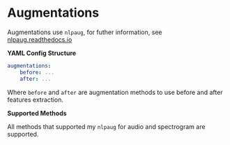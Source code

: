 # Augmentations

Augmentations use `nlpaug`, for futher information, see [nlpaug.readthedocs.io](nlpaug.readthedocs.io)

**YAML Config Structure**

```yaml
augmentations:
    before: ...
    after: ...
```

Where `before` and `after` are augmentation methods to use before and after features extraction.

**Supported Methods**

All methods that supported my `nlpaug` for audio and spectrogram are supported.